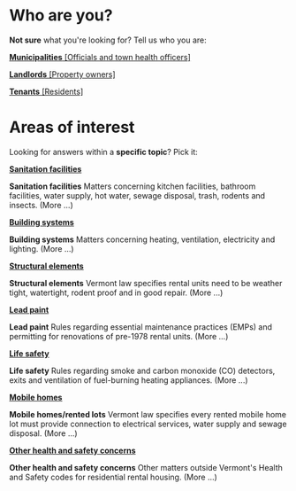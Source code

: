---
---
Who are you?
============

**Not sure** what you're looking for? Tell us who you are:

[**Municipalities**
\[Officials and town health officers\]](who-are-you/municipalities)

[**Landlords**
\[Property owners\]](who-are-you/landlords)

[**Tenants**
\[Residents\]](who-are-you/tenants)

Areas of interest
=================

Looking for answers within a **specific topic**? Pick it:

[**Sanitation facilities**](areas-of-interest/sanitation-facilities)

**Sanitation facilities**
Matters concerning kitchen facilities, bathroom facilities, water supply, hot water, sewage disposal, trash, rodents and insects. (More ...)

[**Building systems**](areas-of-interest/building-systems)

**Building systems**
Matters concerning heating, ventilation, electricity and lighting. (More ...)

[**Structural elements**](areas-of-interest/structural-elements)

**Structural elements**
Vermont law specifies rental units need to be weather tight, watertight, rodent proof and in good repair. (More ...)

[**Lead paint**](areas-of-interest/lead-paint)

**Lead paint**
Rules regarding essential maintenance practices (EMPs) and permitting for renovations of pre-1978 rental units. (More ...)

[**Life safety**](areas-of-interest/life-safety)

**Life safety**
Rules regarding smoke and carbon monoxide (CO) detectors, exits and ventilation of fuel-burning heating appliances. (More ...)

[**Mobile homes**](areas-of-interest/mobile-homes)

**Mobile homes/rented lots**
Vermont law specifies every rented mobile home lot must provide connection to electrical services, water supply and sewage disposal. (More ...)

[**Other health and
safety concerns**](areas-of-interest/other-concerns)

**Other health and safety concerns**
Other matters outside Vermont's Health and Safety codes for residential rental housing. (More ...)
